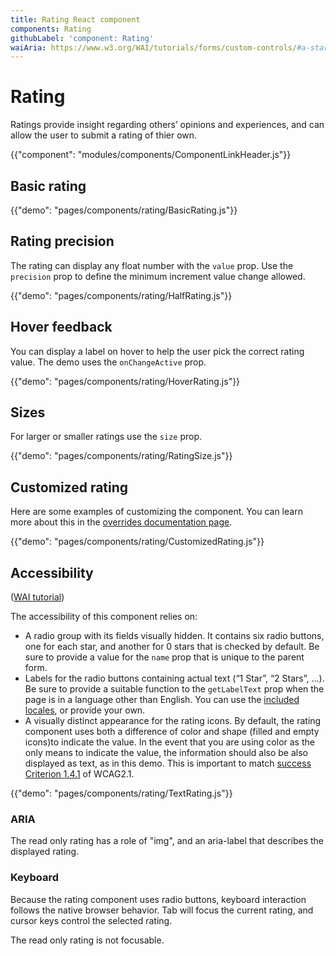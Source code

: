```yaml
---
title: Rating React component
components: Rating
githubLabel: 'component: Rating'
waiAria: https://www.w3.org/WAI/tutorials/forms/custom-controls/#a-star-rating
---
```


# Rating

<p class="description">Ratings provide insight regarding others’ opinions and experiences, and can allow the user to submit a rating of thier own.</p>

{{"component": "modules/components/ComponentLinkHeader.js"}}

## Basic rating

{{"demo": "pages/components/rating/BasicRating.js"}}

## Rating precision

The rating can display any float number with the `value` prop.
Use the `precision` prop to define the minimum increment value change allowed.

{{"demo": "pages/components/rating/HalfRating.js"}}

## Hover feedback

You can display a label on hover to help the user pick the correct rating value.
The demo uses the `onChangeActive` prop.

{{"demo": "pages/components/rating/HoverRating.js"}}

## Sizes

For larger or smaller ratings use the `size` prop.

{{"demo": "pages/components/rating/RatingSize.js"}}

## Customized rating

Here are some examples of customizing the component. You can learn more about this in the
[overrides documentation page](/customization/components/).

{{"demo": "pages/components/rating/CustomizedRating.js"}}

## Accessibility

([WAI tutorial](https://www.w3.org/WAI/tutorials/forms/custom-controls/#a-star-rating))

The accessibility of this component relies on:

- A radio group with its fields visually hidden.
  It contains six radio buttons, one for each star, and another for 0 stars that is checked by default. Be sure to provide a value for the `name` prop that is unique to the parent form.
- Labels for the radio buttons containing actual text (“1 Star”, “2 Stars”, …).
  Be sure to provide a suitable function to the `getLabelText` prop when the page is in a language other than English. You can use the [included locales](https://material-ui.com/guides/localization/), or provide your own.
- A visually distinct appearance for the rating icons.
  By default, the rating component uses both a difference of color and shape (filled and empty icons)to indicate the value. In the event that you are using color as the only means to indicate the value, the information should also be also displayed as text, as in this demo. This is important to match [success Criterion 1.4.1](https://www.w3.org/TR/WCAG21/#use-of-color) of WCAG2.1.

{{"demo": "pages/components/rating/TextRating.js"}}

### ARIA

The read only rating has a role of "img", and an aria-label that describes the displayed rating.

### Keyboard

Because the rating component uses radio buttons, keyboard interaction follows the native browser behavior. Tab will focus the current rating, and cursor keys control the selected rating.

The read only rating is not focusable.
